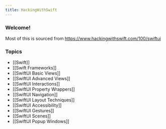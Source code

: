 ```yaml
---
title: HackingWithSwift 
---
```


### Welcome!

Most of this is sourced from https://www.hackingwithswift.com/100/swiftui

### Topics
- [[Swift]]
- [[Swift Frameworks]]
- [[SwiftUI Basic Views]]
- [[SwiftUI Advanced Views]]
- [[SwiftUI Interactions]]
- [[SwiftUI Property Wrappers]]
- [[SwiftUI Navigation]]
- [[SwiftUI Layout Techniques]]
- [[SwiftUI Accessibility]]
- [[SwiftUI Gestures]]
- [[SwiftUI Scenes]]
- [[SwiftUI Popup Windows]]

